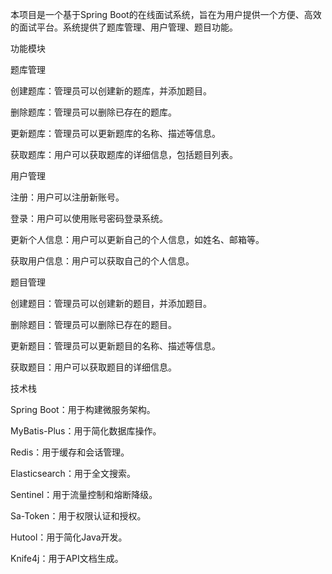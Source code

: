 本项目是一个基于Spring Boot的在线面试系统，旨在为用户提供一个方便、高效的面试平台。系统提供了题库管理、用户管理、题目功能。

功能模块

题库管理

创建题库：管理员可以创建新的题库，并添加题目。

删除题库：管理员可以删除已存在的题库。

更新题库：管理员可以更新题库的名称、描述等信息。

获取题库：用户可以获取题库的详细信息，包括题目列表。

用户管理

注册：用户可以注册新账号。

登录：用户可以使用账号密码登录系统。

更新个人信息：用户可以更新自己的个人信息，如姓名、邮箱等。

获取用户信息：用户可以获取自己的个人信息。

题目管理

创建题目：管理员可以创建新的题目，并添加题目。

删除题目：管理员可以删除已存在的题目。

更新题目：管理员可以更新题目的名称、描述等信息。

获取题目：用户可以获取题目的详细信息。

技术栈

Spring Boot：用于构建微服务架构。

MyBatis-Plus：用于简化数据库操作。

Redis：用于缓存和会话管理。

Elasticsearch：用于全文搜索。

Sentinel：用于流量控制和熔断降级。

Sa-Token：用于权限认证和授权。

Hutool：用于简化Java开发。

Knife4j：用于API文档生成。
